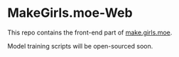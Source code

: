 # MakeGirls.moe-Web

This repo contains the front-end part of [make.girls.moe](http://make.girls.moe/).

Model training scripts will be open-sourced soon.

